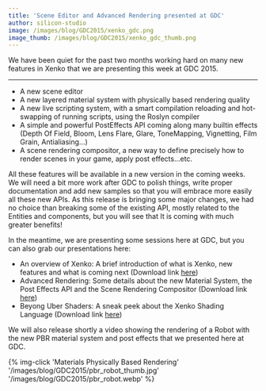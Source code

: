 ```yaml
---
title: 'Scene Editor and Advanced Rendering presented at GDC'
author: silicon-studio
image: /images/blog/GDC2015/xenko_gdc.png
image_thumb: /images/blog/GDC2015/xenko_gdc_thumb.png
---
```


We have been quiet for the past two months working hard on many new features in Xenko that we are presenting this week at GDC 2015.

---

<ul>
	<li>A new scene editor</li>
	<li>A new layered material system with physically based rendering quality</li>
	<li>A new live scripting system, with a smart compilation reloading and hot-swapping of running scripts, using the Roslyn compiler</li>
	<li>A simple and powerful PostEffects API coming along many builtin effects (Depth Of Field, Bloom, Lens Flare, Glare, ToneMapping, Vignetting, Film Grain, Antialiasing...)</li>
	<li>A scene rendering compositor, a new way to define precisely how to render scenes in your game, apply post effects...etc.</li>
</ul>

<p>All these features will be available in a new version in the coming weeks. We will need a bit more work after GDC to polish things, write proper documentation and add new samples so that you will embrace more easily all these new APIs. As this release is bringing some major changes, we had no choice than breaking some of the existing API, mostly related to the Entities and components, but you will see that It is coming with much greater benefits!</p>

<p>In the meantime, we are presenting some sessions here at GDC, but you can also grab our presentations here:</p>

<ul>
	<li>An overview of Xenko: A brief introduction of what is Xenko, new features and what is coming next (Download link <a href="http://stride3d.net/images/blog/XenkoSession1-Overview.pptx">here</a>)</li>
	<li>Advanced Rendering: Some details about the new Material System, the Post Effects API and the Scene Rendering Compositor (Download link <a href="http://stride3d.net/images/blog/XenkoSession2-AdvancedRendering.pptx">here</a>)</li>
	<li>Beyong Uber Shaders: A sneak peek about the Xenko Shading Language (Download link <a href="http://stride3d.net/images/blog/XenkoSession3-BeyonUberShaders.pptx">here</a>)</li>
</ul>

<p>We will also release shortly a video showing the rendering of a Robot with the new PBR material system and post effects that we presented here at GDC.</p>

{% img-click 'Materials Physically Based Rendering' '/images/blog/GDC2015/pbr_robot_thumb.jpg' '/images/blog/GDC2015/pbr_robot.webp' %}